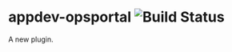 appdev-opsportal ![Build Status](https://travis-ci.org/appdevdesigns/appdev-opsportal.png)
================

A new plugin.